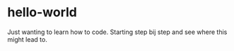 # hello-world
Just wanting to learn how to code. Starting step bij step and see where this might lead to. 
